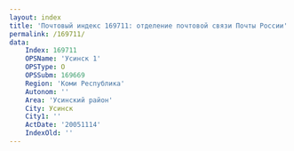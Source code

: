 ```yaml
---
layout: index
title: 'Почтовый индекс 169711: отделение почтовой связи Почты России'
permalink: /169711/
data:
    Index: 169711
    OPSName: 'Усинск 1'
    OPSType: О
    OPSSubm: 169669
    Region: 'Коми Республика'
    Autonom: ''
    Area: 'Усинский район'
    City: Усинск
    City1: ''
    ActDate: '20051114'
    IndexOld: ''
---
```


